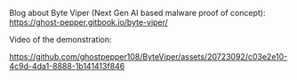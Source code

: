 Blog about Byte Viper (Next Gen AI based malware proof of concept): https://ghost-pepper.gitbook.io/byte-viper/


Video of the demonstration:

https://github.com/ghostpepper108/ByteViper/assets/20723092/c03e2e10-4c9d-4da1-8888-1b141413f846
